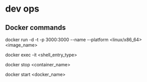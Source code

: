 # dev ops

## Docker commands
docker run -d -t -p 3000:3000 --name <name> --platform <linux/x86_64> <image_name>

docker exec -it <name> <shell_entry_type>

docker stop <container_name>

docker start <docker_name>